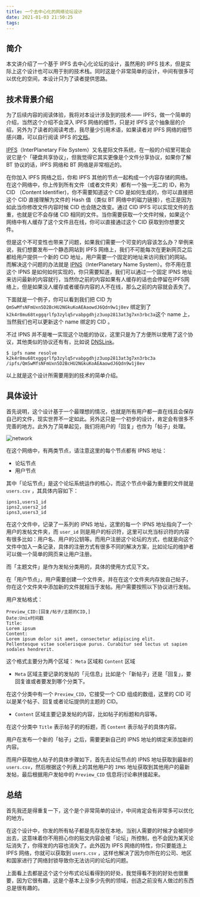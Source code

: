 ```yaml
---
title: 一个去中心化的网络论坛设计
date: 2021-01-03 21:50:25
tags:
---
```


## 简介

本文讲介绍了一个基于 IPFS 去中心化论坛的设计，虽然用的 IPFS 技术，但是实际上这个设计也可以用于别的技术栈。同时这是个非常简单的设计，中间有很多可以优化的空间，本设计只为了读者提供思路。

## 技术背景介绍

为了后续内容的阅读体验，我将对本设计涉及到的技术—— IPFS，做一个简单的介绍，当然这个介绍不会深入 IPFS 网络的细节，只是对 IPFS 这个抽象层的介绍，另外为了读者的阅读考虑，我尽量少引用术语，如果读者对 IPFS 网络的细节感兴趣，可以自行阅读 IPFS 的[文档](https://docs.ipfs.io)。

[IPFS](https://ipfs.io)（InterPlanetary File System）又名星际文件系统，在一般的介绍里可能会说它是个「硬盘共享协议」，但我觉得它其实更像是个文件分享协议，如果你了解 BT 协议的话，IPFS 网络和 BT 网络是非常相近的。

在你加入 IPFS 网络之后，你和 IPFS 其他的节点一起构成一个内容存储的网络。在这个网络中，你上传到所有文件（或者文件夹）都有一个独一无二的 ID，称为 CID （Content Identifier)，你不需要知道这个 CID 是如何生成的，你可以直接把这个 CID 直接理解为文件的 Hash 值（类似 BT 网络中的磁力链接），也正是因为如此当你修改文件内容时候 CID 也会随之改变。通过 CID IPFS 可以实现文件的去重，也就是它不会存储 CID 相同的文件。当你需要获取一个文件时候，如果这个网络中有人缓存了这个文件且在线，你可以直接通过这个 CID 获取到你想要文件。

但是这个不可变性也带来了问题，如果我们需要一个可变的内容该怎么办？举例来说，我们想要发布一个静态网站到 IPFS 网络上，我们不可能每次在更新网页之后都给用户提供一个新的 CID 地址，用户需要一个固定的地址来访问我们的网站。而解决这个问题的办法就是 [IPNS](https://docs.ipfs.io/concepts/ipns/)（InterPlanetary Name System）。你不用在意这个 IPNS 是如何如何实现的，你只需要知道，我们可以通过一个固定 IPNS 地址来访问最新的内容就行，当然你之前的内容如果有人缓存的话也会停留在IPFS网络上，但是如果没人缓存或者缓存内容的人不在线，那么之前的内容就会丢失了。

下面就是一个例子，你可以看到我们把 CID 为`QmSwMfsNFmUxn5D2BcHU2NGkuKoAEAaowdJ6Qdn9w1j8ev` 绑定到了`k2k4r8mu68txggqrlfp3zylq5rvabpgdhjz3uop2813at3g7xn3rbc3a`这个 name 上，当然我们也可以更新这个 name 绑定的 CID 。

不过 IPNS 并不是唯一实现这个功能的协议，这里只是为了方便所以使用了这个协议，其他类似的协议还有有，比如说 [DNSLink](https://docs.ipfs.io/concepts/dnslink/#publish-using-a-subdomain)。

```
$ ipfs name resolve k2k4r8mu68txggqrlfp3zylq5rvabpgdhjz3uop2813at3g7xn3rbc3a
/ipfs/QmSwMfsNFmUxn5D2BcHU2NGkuKoAEAaowdJ6Qdn9w1j8ev
```

以上就是这个设计所需要用到的技术的简单介绍。

## 具体设计

首先说明，这个设计基于一个最理想的情况，也就是所有用户都一直在线且会保存自己的文件，现实世界不一定如此。另外这只是一个初步的设计，肯定会有很多不完善的地方。此外为了简单起见，我们将用户的「回复」也作为「帖子」处理。

![network](network.jpg)

在这个网络中，有两类节点，请注意这里的每个节点都有 IPNS 地址：

- 论坛节点
- 用户节点

其中「论坛节点」是这个论坛系统运作的核心，而这个节点中最为重要的文件就是 `users.csv` ，其具体内容如下：

```csv
ipns1,users1_id
ipns2,users2_id
ipns3,users3_id
```

在这个文件中，记录了一系列的 IPNS 地址，这里的每一个 IPNS 地址指向了一个用户的发帖文件夹，而 `user_id` 则是用户的标识符，这里可以充当标识符的内容有很多比如：用户名、用户的公钥等。而用户注册这个论坛的方式，也就是向这个文件中加入一条记录，具体的注册方式有很多不同的解决方案，比如论坛的维护者可以做一个简单的网页来让用户注册。

而「主题文件」是作为发帖分类用的，具体的使用方式见下文。

在「用户节点」，用户需要创建一个文件夹，并在在这个文件夹内存放自己帖子，你在这个文件夹中添加新的文件就相当于发帖。用户需要按照以下协议进行发帖。

用户发帖格式：

```
Preview_CID:[回复/帖子/主题的CID,] 
Date:Unix时间戳
Title:
Lorem ipsum 
Content:
Lorem ipsum dolor sit amet, consectetur adipiscing elit. 
Pellentesque vitae scelerisque purus. Curabitur sed lectus ut sapien sodales hendrerit.
```

这个格式主要分为两个区域： `Meta` 区域和 `Content` 区域

- `Meta` 区域主要记录的发帖的「元信息」比如是个「新帖子」还是「回复」，要回复谁或者要发到哪个分类下。

在这个分类中有一个 `Preview_CID`，它接受一个 CID 组成的数组，这里的 CID 可以是某个帖子、回复或者论坛提供的主题的 CID。

- `Content` 区域主要记录发帖的内容，比如帖子的标题和内容等。

在这个分类中  `Title` 表示帖子的的标题，而 `Content` 表示帖子的具体内容。

用户在发布一个新的「帖子」之后，需要更新自己的 IPNS 地址的绑定来添加新的内容。

而用户获取他人帖子的具体步骤如下，首先去论坛节点的 IPNS 地址获取到最新的 `users.csv`，然后根据这个列表上的其他用户的 `IPNS` 地址获取到其他用户的最新发帖，最后根据用户发帖中的 `Preview_CID` 信息将讨论串拼接起来。

## 总结

首先我还是得重复一下，这个是个非常简单的设计，中间肯定会有非常多可以优化的地方。

在这个设计中，你发的所有帖子都是先存放在本地，当别人需要的时候才会被同步出去，这意味着你不用担心你的贴文内容会被「论坛」所控制，也不会因为某天论坛消失了，你得发的内容也消失了。此外因为 IPFS 网络的特性，你只要能连上 IPFS 网络，你就可以获取到 `users.csv` ，这样也解决了因为你所在的公司、地区和国家进行了网络封锁导致你无法访问的论坛的问题。

上面看上去都是这个这个分布式论坛看得到的好处，我觉得看不到的好处也很重要，因为它很有趣，这是个基本上没多少先例的领域，创造之前没有人做过的东西总是很有趣的。

